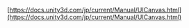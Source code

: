 
[https://docs.unity3d.com/jp/current/Manual/UICanvas.html](https://docs.unity3d.com/jp/current/Manual/UICanvas.html)

